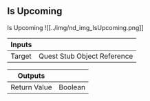 ## Is Upcoming
Is Upcoming
![[../img/nd_img_IsUpcoming.png]]

|Inputs||
|--|--|
| Target | Quest Stub Object Reference |

|Outputs||
|--|--|
| Return Value | Boolean |
